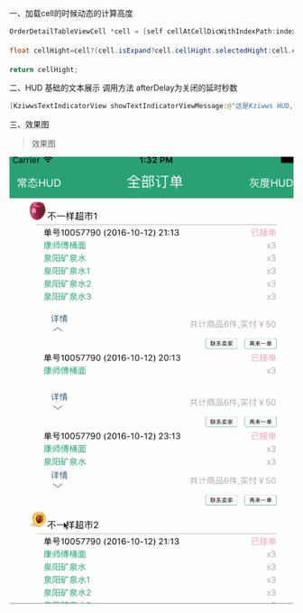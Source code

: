 一、加载cell的时候动态的计算高度

```Java
OrderDetailTableViewCell *cell = [self cellAtCellDicWithIndexPath:indexPath];

float cellHight=cell?(cell.isExpand?cell.cellHight.selectedHight:cell.cellHight.normalHight):cell.cellHight.normalHight;

return cellHight;
```

二、HUD 基础的文本展示
调用方法 afterDelay为关闭的延时秒数
```Java
[KziwwsTextIndicatorView showTextIndicatorViewMessage:@"这是Kziwws HUD,一个善良有梦想安静的程序员" afterDelay:0.5 isMaskGray:NO];
```

三、效果图
>效果图

![image](https://github.com/Kziwws/TableViewExtend/blob/master/KziwwsTableViewExtend/d121de7dd2731a4de88025661acb342b.gif)



